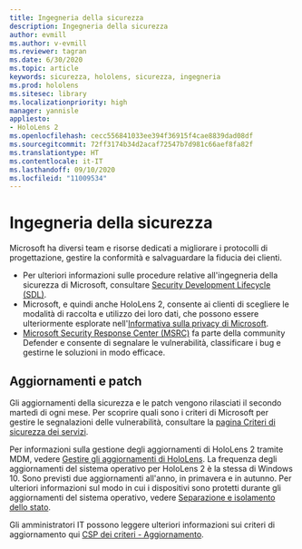 ```yaml
---
title: Ingegneria della sicurezza
description: Ingegneria della sicurezza
author: evmill
ms.author: v-evmill
ms.reviewer: tagran
ms.date: 6/30/2020
ms.topic: article
keywords: sicurezza, hololens, sicurezza, ingegneria
ms.prod: hololens
ms.sitesec: library
ms.localizationpriority: high
manager: yannisle
appliesto:
- HoloLens 2
ms.openlocfilehash: cecc556841033ee394f36915f4cae8839dad08df
ms.sourcegitcommit: 72ff3174b34d2acaf72547b7d981c66aef8fa82f
ms.translationtype: HT
ms.contentlocale: it-IT
ms.lasthandoff: 09/10/2020
ms.locfileid: "11009534"
---
```

# Ingegneria della sicurezza

Microsoft ha diversi team e risorse dedicati a migliorare i protocolli di progettazione, gestire la conformità e salvaguardare la fiducia dei clienti. 

  * Per ulteriori informazioni sulle procedure relative all'ingegneria della sicurezza di Microsoft, consultare [Security Development Lifecycle (SDL)](https://www.microsoft.com/securityengineering/sdl).
  * Microsoft, e quindi anche HoloLens 2, consente ai clienti di scegliere le modalità di raccolta e utilizzo dei loro dati, che possono essere ulteriormente esplorate nell'[Informativa sulla privacy di Microsoft](https://privacy.microsoft.com/). 
  * [Microsoft Security Response Center (MSRC)](https://www.microsoft.com/msrc) fa parte della community Defender e consente di segnalare le vulnerabilità, classificare i bug e gestirne le soluzioni in modo efficace. 

## Aggiornamenti e patch

Gli aggiornamenti della sicurezza e le patch vengono rilasciati il secondo martedì di ogni mese. Per scoprire quali sono i criteri di Microsoft per gestire le segnalazioni delle vulnerabilità, consultare la [pagina Criteri di sicurezza dei servizi](https://www.microsoft.com/msrc/windows-security-servicing-criteria). 

Per informazioni sulla gestione degli aggiornamenti di HoloLens 2 tramite MDM, vedere [Gestire gli aggiornamenti di HoloLens](https://docs.microsoft.com/hololens/hololens-updates). La frequenza degli aggiornamenti del sistema operativo per HoloLens 2 è la stessa di Windows 10. Sono previsti due aggiornamenti all'anno, in primavera e in autunno. Per ulteriori informazioni sul modo in cui i dispositivi sono protetti durante gli aggiornamenti del sistema operativo, vedere [Separazione e isolamento dello stato](security-state-separation-isolation.md). 

Gli amministratori IT possono leggere ulteriori informazioni sui criteri di aggiornamento qui [CSP dei criteri - Aggiornamento](https://docs.microsoft.com/windows/client-management/mdm/policy-csp-update). 
